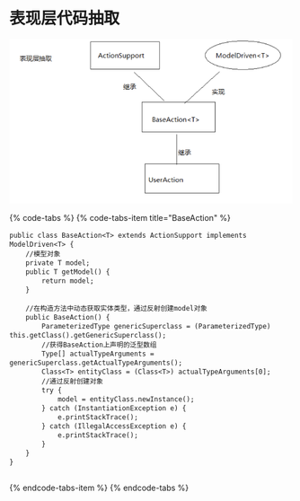 # 表现层代码抽取

![](../../.gitbook/assets/image%20%28254%29.png)

{% code-tabs %}
{% code-tabs-item title="BaseAction" %}
```text
public class BaseAction<T> extends ActionSupport implements ModelDriven<T> {
	//模型对象
	private T model;
	public T getModel() {
		return model;
	}
	
	//在构造方法中动态获取实体类型，通过反射创建model对象
	public BaseAction() {
		ParameterizedType genericSuperclass = (ParameterizedType) this.getClass().getGenericSuperclass();
		//获得BaseAction上声明的泛型数组
		Type[] actualTypeArguments = genericSuperclass.getActualTypeArguments();
		Class<T> entityClass = (Class<T>) actualTypeArguments[0];
		//通过反射创建对象
		try {
			model = entityClass.newInstance();
		} catch (InstantiationException e) {
			e.printStackTrace();
		} catch (IllegalAccessException e) {
			e.printStackTrace();
		}
	}
}


```
{% endcode-tabs-item %}
{% endcode-tabs %}


